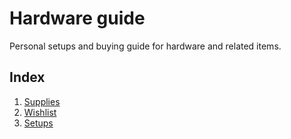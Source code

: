 # Hardware guide

Personal setups and buying guide for hardware and related items.

## Index

1. [Supplies](supplies.md)
1. [Wishlist](personal/wishlist.md)
1. [Setups](personal/setups)
